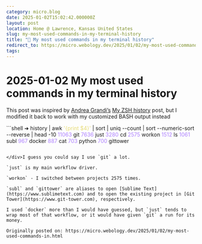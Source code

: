 ```yaml
---
category: micro.blog
date: 2025-01-02T15:02:42.000000Z
layout: post
location: Home @ Lawrence, Kansas United States
slug: my-most-used-commands-in-my-terminal-history
title: "🐚 My most used commands in my terminal history"
redirect_to: https://micro.webology.dev/2025/01/02/my-most-used-commands-in.html
tags:
---
```


2025-01-02 My most used commands in my terminal history
=======================================================

This post was inspired by [Andrea Grandi’s](https://mastodon.social/@andreagrandi) [My ZSH history](https://www.andreagrandi.it/posts/my-zsh-history/) post, but I modified it back to work with my customized BASH output instead

<div class="highlight">```shell
➜ history | awk <span style="color:#e6db74">'{print $4}'</span> | sort | uniq --count | sort --numeric-sort --reverse | head -10
<span style="color:#ae81ff">11063</span> git
<span style="color:#ae81ff">7636</span> just
<span style="color:#ae81ff">3280</span> cd
<span style="color:#ae81ff">2575</span> workon
<span style="color:#ae81ff">1512</span> ls
<span style="color:#ae81ff">1061</span> subl
 <span style="color:#ae81ff">967</span> docker
 <span style="color:#ae81ff">887</span> cat
 <span style="color:#ae81ff">703</span> python
 <span style="color:#ae81ff">700</span> gittower

```

</div>I guess you could say I use `git` a lot.

`just` is my main workflow driver.

`workon` - I switched between projects 2575 times.

`subl` and `gittower` are aliases to open [Sublime Text](https://www.sublimetext.com) and to open the existing project in [Git Tower](https://www.git-tower.com), respectively.

I used `docker` more than I would have guessed, but `just` tends to wrap most of that workflow, or it would have given `git` a run for its money.

Originally posted on: https://micro.webology.dev/2025/01/02/my-most-used-commands-in.html

